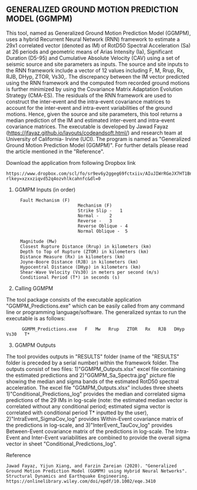 ## GENERALIZED GROUND MOTION PREDICTION MODEL (GGMPM) 

This tool, named as Generalized Ground Motion Prediction Model (GGMPM), uses a hybrid Recurrent Neural Network (RNN) framework to estimate a 29x1 correlated vector (denoted as IM) of RotD50 Spectral Acceleration (Sa) at 26 periods and geometric means of Arias Intensity (Ia), Significant Duration (D5-95) and Cumulative Absolute Velocity (CAV) using a set of seismic source and site parameters as inputs. The source and site inputs to the RNN framework include a vector of 12 values including F, M, Rrup, Rx, RJB, DHyp, ZTOR, Vs30,. The discrepancy between the IM vector predicted using the RNN framework and the computed from recorded ground motions is further minimized by using the Covariance Matrix Adaptation Evolution Strategy (CMA-ES). The residuals of the RNN framework are used to construct the inter-event and the intra-event covariance matrices to account for the inter-event and intra-event variabilities of the ground motions. Hence, given the source and site parameters, this tool returns a median prediction of the IM and estimated inter-event and intra-event covariance matrices. The executable is developed by Jawad Fayaz (https://jfayaz.github.io/layouts/codeandsoft.html/) and research team at University of California- Irvine (UCI). The program is named as "Generalized Ground Motion Prediction Model (GGMPM)". For further details please read the article mentioned in the "Reference".

Download the application from following Dropbox link

    https://www.dropbox.com/scl/fo/sr9ev6y2ggeg69fctxiiv/AIuJIWrRGeJX7HT1Bns9uS4?rlkey=xzxxziqvd52q4ozvhlkcahnfc&dl=0


1. 	GGMPM Inputs (in order)

          Fault Mechanism (F)
                                Mechanism (F)
                                Strike Slip -	1
                                Normal -	2
                                Reverse -	3
                                Reverse Oblique - 4
                                Normal Oblique -  5

          Magnitude (Mw)
          Closest Rupture Distance (Rrup) in kilometers (km)
          Depth to Top of Rupture (ZTOR) in kilometers (km)
          Distance Measure (Rx) in kilometers (km)
          Joyne-Boore Distance (RJB) in kilometers (km)
          Hypocentral Distance (DHyp) in kilometers (km)
          Shear-Wave Velocity (Vs30) in meters per second (m/s)
          Conditional Period (T*) in seconds (s)
  
  
2.	Calling GGMPM  

The tool package consists of the executable application "GGMPM_Predictions.exe" which can be easily called from any command line or programming language/software. The generalized syntax to run the executable is as follows:

          GGMPM_Predictions.exe   F   Mw   Rrup   ZTOR   Rx   RJB   DHyp   Vs30   T*
 
 
3. 	GGMPM Outputs

The tool provides outputs in "RESULTS" folder (name of the "RESULTS" folder is preceded by a serial number) within the framework folder. The outputs consist of two files: 1)"GGMPM_Outputs.xlsx" excel file containing the estimated predictions and 2)"GGMPM_Sa_Spectra.jpg" picture file showing the median and sigma bands of the estimated RotD50 spectral acceleration. The excel file "GGMPM_Outputs.xlsx" includes three sheets 1)"Conditional_Predictions_log" provides the median and correlated sigma predictions of the 29 IMs in log-scale (note: the estimated median vector is correlated without any conditional period; estimated sigma vector is correlated with conditional period T* inputted by the user), 2)"IntraEvent_SigmaCov_log" provides Within-Event covariance matrix of the predictions in log-scale, and 3)"InterEvent_TauCov_log" provides Between-Event covariance matrix of the predictions in log-scale. The Intra-Event and Inter-Event variabilities are combined to provide the overall sigma vector in sheet "Conditional_Predictions_log".
 


Reference
    
    Jawad Fayaz, Yijun Xiang, and Farzin Zareian (2020). "Generalized Ground Motion Prediction Model (GGMPM) using Hybrid Neural Networks". Structural Dynamics and Earthquake Engineering. https://onlinelibrary.wiley.com/doi/epdf/10.1002/eqe.3410

